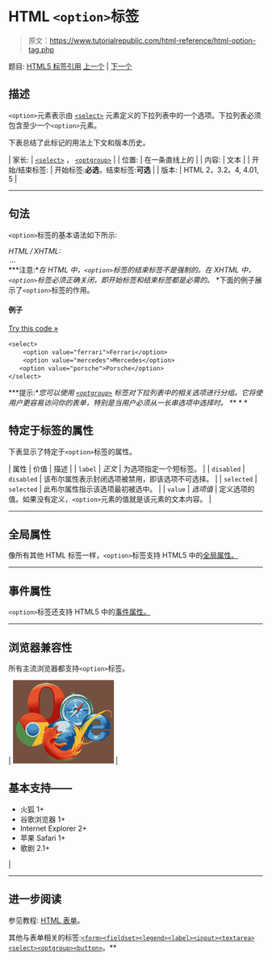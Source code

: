 # HTML `<option>`标签

> 原文：<https://www.tutorialrepublic.com/html-reference/html-option-tag.php>

题目: [HTML5 标签引用](html5-tags.php) [上一个](html-optgroup-tag.php) | [下一个](html5-output-tag.php)

## 描述

`<option>`元素表示由 [`<select>`](html-select-tag.php) 元素定义的下拉列表中的一个选项。下拉列表必须包含至少一个`<option>`元素。

下表总结了此标记的用法上下文和版本历史。

| 家长: | [`<select>`](html-select-tag.php) ， [`<optgroup>`](html-optgroup-tag.php) |
| 位置: | 在一条直线上的 |
| 内容: | 文本 |
| 开始/结束标签: | 开始标签:**必选**，结束标签:**可选** |
| 版本: | HTML 2，3.2。4, 4.01, 5 |

* * *

## 句法

`<option>`标签的基本语法如下所示:

*HTML / XHTML:* <option value="*option-value*"> ... </option> ***注意:**在 HTML 中，`<option>`标签的结束标签不是强制的。在 XHTML 中，`<option>`标签必须正确关闭，即开始标签和结束标签都是必需的。*  *下面的例子展示了`<option>`标签的作用。

#### 例子

[Try this code »](../codelab.php?topic=html&file=option-tag "Try this code using online Editor")

```
<select>
    <option value="ferrari">Ferrari</option>
    <option value="mercedes">Mercedes</option>
   <option value="porsche">Porsche</option>
</select>
```

 ***提示:**您可以使用 [`<optgroup>`](html-optgroup-tag.php) 标签对下拉列表中的相关选项进行分组。它将使用户更容易访问你的表单，特别是当用户必须从一长串选项中选择时。*  ** * *

## 特定于标签的属性

下表显示了特定于`<option>`标签的属性。

| 属性 | 价值 | 描述 |
| `label` | *正文* | 为选项指定一个短标签。 |
| `disabled` | `disabled` | 该布尔属性表示封闭选项被禁用，即该选项不可选择。 |
| `selected` | `selected` | 此布尔属性指示该选项最初被选中。 |
| `value` | *选项值* | 定义选项的值。如果没有定义，`<option>`元素的值就是该元素的文本内容。 |

* * *

## 全局属性

像所有其他 HTML 标签一样，`<option>`标签支持 HTML5 中的[全局属性。](html5-global-attributes.php)

* * *

## 事件属性

`<option>`标签还支持 HTML5 中的[事件属性。](html5-event-attributes.php)

* * *

## 浏览器兼容性

所有主流浏览器都支持`<option>`标签。

| ![Browsers Icon](img/e9331123c77668c1832e541c2fca1002.png) | 

## 基本支持——

*   火狐 1+
*   谷歌浏览器 1+
*   Internet Explorer 2+
*   苹果 Safari 1+
*   歌剧 2.1+

 |

* * *

## 进一步阅读

参见教程: [HTML 表单](../html-tutorial/html-forms.php)。

其他与表单相关的标签:[`<form>`](html-form-tag.php)[`<fieldset>`](html-fieldset-tag.php)[`<legend>`](html-legend-tag.php)[`<label>`](html-label-tag.php)[`<input>`](html-input-tag.php)[`<textarea>`](html-textarea-tag.php)[`<select>`](html-select-tag.php)[`<optgroup>`](html-optgroup-tag.php)[`<button>`](html-button-tag.php)。**